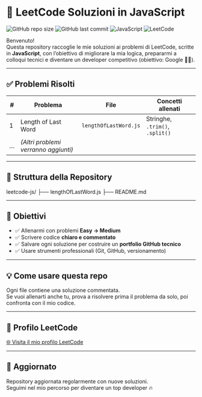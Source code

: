 # 🧠 LeetCode Soluzioni in JavaScript

![GitHub repo size](https://img.shields.io/github/repo-size/Marco08557/leetcode-js)
![GitHub last commit](https://img.shields.io/github/last-commit/Marco08557/leetcode-js)
![JavaScript](https://img.shields.io/badge/code-JavaScript-yellow)
![LeetCode](https://img.shields.io/badge/solved%20on-LeetCode-orange)

Benvenuto!  
Questa repository raccoglie le mie soluzioni ai problemi di LeetCode, scritte in **JavaScript**, con l’obiettivo di migliorare la mia logica, prepararmi a colloqui tecnici e diventare un developer competitivo (obiettivo: Google 💼🚀).

---

## ✅ Problemi Risolti

| #   | Problema                        | File                         | Concetti allenati               |
|-----|----------------------------------|-------------------------------|----------------------------------|
| 1   | Length of Last Word             | `lengthOfLastWord.js`        | Stringhe, `.trim()`, `.split()` |
| …   | *(Altri problemi verranno aggiunti)* |                               |                                  |

---

## 📂 Struttura della Repository

leetcode-js/
├── lengthOfLastWord.js
├── README.md


---

## 🧭 Obiettivi

- ✅ Allenarmi con problemi **Easy → Medium**
- ✅ Scrivere codice **chiaro e commentato**
- ✅ Salvare ogni soluzione per costruire un **portfolio GitHub tecnico**
- ✅ Usare strumenti professionali (Git, GitHub, versionamento)

---

## 💡 Come usare questa repo

Ogni file contiene una soluzione commentata.  
Se vuoi allenarti anche tu, prova a risolvere prima il problema da solo, poi confronta con il mio codice.

---

## 🔗 Profilo LeetCode

[🌐 Visita il mio profilo LeetCode](https://leetcode.com/Marco08557/)

---

## 📅 Aggiornato

Repository aggiornata regolarmente con nuove soluzioni.  
Seguimi nel mio percorso per diventare un top developer 🔥
